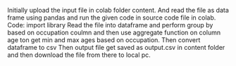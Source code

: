 Initially upload the input file in colab folder content.
And read the file as data frame using pandas and run the given code in source code file in colab.
Code:
import library
Read the file into dataframe
and perform group by based on occupation coulmn and then use aggregate function on column age ton get min and max ages based on occupation.
Then convert dataframe to csv
Then output file get saved as output.csv in content folder and then download the file from there to local pc.
